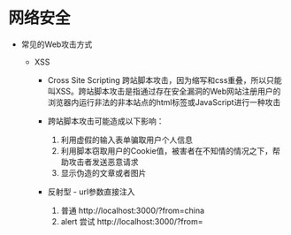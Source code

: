 # 网络安全
  - 常见的Web攻击方式
    - XSS
      * Cross Site Scripting 跨站脚本攻击，因为缩写和css重叠，所以只能叫XSS。跨站脚本攻击是指通过存在安全漏洞的Web网站注册用户的浏览器内运行非法的非本站点的html标签或JavaScript进行一种攻击  
      * 跨站脚本攻击可能造成以下影响：  
        1. 利用虚假的输入表单骗取用户个人信息  
        2. 利用脚本窃取用户的Cookie值，被害者在不知情的情况之下，帮助攻击者发送恶意请求  
        3. 显示伪造的文章或者图片  
      * 反射型  - url参数直接注入
        1. 普通 http://localhost:3000/?from=china
        2. alert 尝试 http://localhost:3000/?from=<script>alert(1)<script>
        3. 获取cookie
        4. 短域名伪造

      * 存储型 -存储到DB后读取时注入
      1. <script>alert(1)<script>
      2. <script src="http://localhost:4000/hack.js"><script>  
      * 危害：
        1. 获取页面数据
        2. 获取cookies
        3. 劫持前端逻辑
        4. 发送请求
        5. 偷取网站的任意数据
        6. 偷取用户资料
        7. 偷取用户秘密和用户状态
        8. 欺骗用户

      * 防范手段：
        - ejs转义小知识
          <% code %> 用于执行其中的js代码  
          <% =code %> 会对code进行html转义  
          <% -code %> 不转义
        - ctx.set('X-XSS-Protection', 0) 禁止XSS过滤
        - CSP 内容安全策略  本质就是建立白明单，开发者明确告诉浏览器哪些外部资源是可以加载的，我们只需要做一些配置规则，如何拦截是浏览器的事。(Content-Security-Policy: default-src 'self')只允许加载本站资源
        (Content-Security-Policy: img-src 'https://*')只允许加载HTTPS协议图片
        (Content-Security-Policy: child-src 'none')不允许加载任何来源框架
        - function escape(str) {
          str = str.replace(/&/g, '&amp;')
          str = str.replace(/</g, '&alt;')
          str = str.replace(/"/g, '&quto;')
          str = str.replace(/'/g, '&#39;')
          str = str.replace(/`/g, '&#96;')
          str = str.replace(/\//g, '&#x2F;')
        }
        - htttOnly

    - CSRF(Cross Site Request Forgery)
      * 跨站请求伪造，是一种常见的web攻击，它利用已经登陆身份，在用户不知情的情况下，以用户名义完成非法操作 
      * 危害：
        1. 利用用户登录状态
        2. 用户不知情
        3. 完成业务请求
        4. 盗用用户资金(转账消费)
        5. 冒充用户发帖背锅
        6. 损害网站名誉
      * 防御：
        1. 禁止第三方网站带cookie - 有兼容性问题
        2. Referer Check -https不发生referer
        3. 验证码
    - 点击劫持(clickjacking)
      * 点击劫持是一种视觉欺骗的攻击手段，攻击者将需要攻击的网站通过iframe嵌套的方式嵌入自己的网页中，应将iframe设置为透明，在页面中透出一个按钮诱导用户点击
      * 防御：
        1. X-FRAME-OPTIONS 是一个http响应头，就是为了防御iframe嵌套的点击劫持
        2. DENY 页面不允许iframe方式展示
        3. SAMEORGIN 页面可以相同域名下通过iframe方式展示
        4. ALLOW-FRAME 允许通过iframe展示
    - SQL注入
      * 1 'or' '1'='1
      SELECT * FROM test.user WHERE username = 'laowang' AND password ='1'or'1'='1'  
      * 防御：
        1. 所有的查询语句建议使用数据库提供的参数化查询接口，参数化语句使用参数，而不是将用户输入的变量嵌入到SQL语句中
        2. 对进入数据库的特殊字符(',",\,<,>,&,*,)进行转义处理
    - OS命令注入
      * OS命令注入和SQL注入差不多，sql注入针对数据库，os注入针对系统
      * 例如：以node.js为例
        const exec = require('mz/child_process).exec
        let params = {<!--用户输入的参数-->}
        exec(`git clone ${params.repo}/some/path`)

        <!-- 坏人 -->
        https://github.com/xx/xx.git && rm -rf /* &&
      * 防范：同上
    - 请求劫持
      * DNS劫持
        1. DNS服务器(DNS解析各个步骤)被篡改，修改域名解析结果，使得访问到的不是预期ip  
      * HTTP劫持
        1. 运营商劫持，此时大概只能升级至https
    - DDOS(distributed denial of service)  
      * http://www.ruanyifeng.com/blog/2018/06/ddos.html
      * 防御：
        1. 备份网站。备份网站不一定是全功能的，如果能做到全静态浏览，就能满足需求。最低限度应该可以显示公告，告诉用户，网站出了问题，正在全力抢修。
        2. http请求拦截  
        3. 带宽扩容+cdn 提高犯罪成本

  - 防范方法
    1. 密码安全 -密码加固
      <!-- HTTP + SSL = HTTPS -->
      * 提示密码过于简单
      * 密码加盐
    2. 密码学（对称与非对称）
      * 摘要 - MD5 sha256
      * 对称 - DES
      * 非对称
        1. 产生--对密钥
        2. 公钥负责加密(本地)
        3. 私钥负责解密(服务器)
    3. 传输安全 -HTTPS
    4. NodeJS安全框架 hemelt
    5. CSP策略
    6. 人机识别(图形验证码)